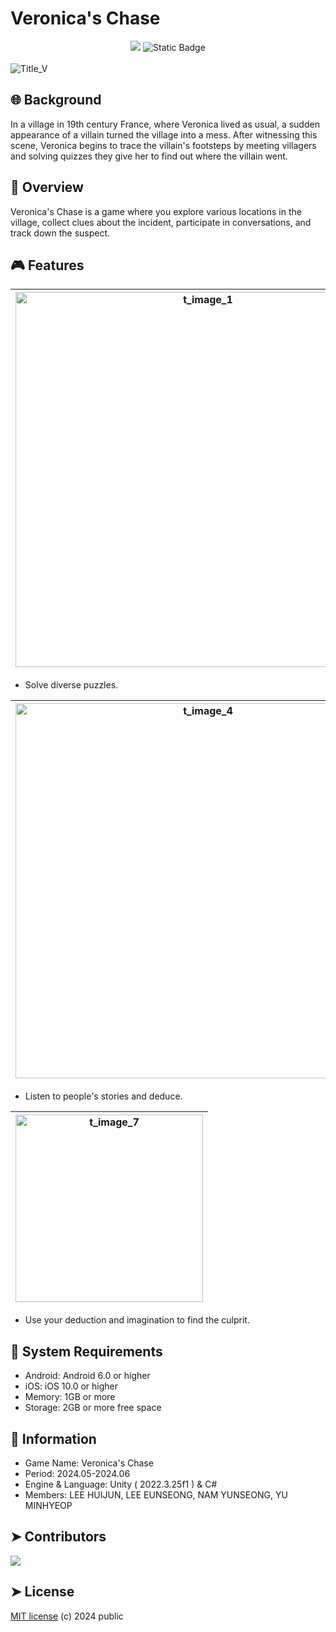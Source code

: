 # Veronica's Chase

<div align = "center">
  <img src="https://img.shields.io/badge/license-MIT-blue">
  <img alt="Static Badge" src="https://img.shields.io/badge/Reference-C%23-green">
</div> </br>

<img alt="Title_V" src="https://github.com/SGteamproject2/se2_project/assets/162520578/bfa05f93-0397-45ae-a5f7-a8175b460940">

## 🌐 Background
In a village in 19th century France, where Veronica lived as usual, a sudden appearance of a villain turned the village into a mess. After witnessing this scene, Veronica begins to trace the villain's footsteps by meeting villagers and solving quizzes they give her to find out where the villain went.

## 📑 Overview
Veronica's Chase is a game where you explore various locations in the village, collect clues about the incident, participate in conversations, and track down the suspect.

## 🎮 Features
| <img alt = "t_image_1" src = "https://github.com/SGteamproject2/se2_project/assets/162520578/b8f420ac-9d05-40ca-8bad-b082ec3f6ec5" width="600"> | <img alt = "t_image_2" src = "https://github.com/SGteamproject2/se2_project/assets/162520578/452f61f9-1261-4cbf-8925-0958102b6ef3" width="600"> | <img alt = "t_image_3" src = "https://github.com/SGteamproject2/se2_project/assets/162520578/999a6def-b87f-4558-ad76-036e2df077ba" width="600"> |
|:--------:|:--------:|:--------:|
- Solve diverse puzzles. </br>

<img alt = "t_image_4" src = "https://github.com/SGteamproject2/se2_project/assets/162520578/1d4333ed-b3ca-48b9-aeee-3ac9178b1fb2" width="600"> | <img alt = "t_image_5" src = "https://github.com/SGteamproject2/se2_project/assets/162520578/e76d38e8-a8da-4492-a1b4-97cbd13c7887" width="600"> | <img alt = "t_image_6" src = "https://github.com/SGteamproject2/se2_project/assets/162520578/197a82e2-b2d7-49c8-b718-ca51d982e718" width="600">
|:--------:|:--------:|:--------:|
- Listen to people's stories and deduce. </br>

| <img alt = "t_image_7" src = "https://github.com/SGteamproject2/se2_project/assets/162520578/94b8a3bc-da8e-45f9-aeb9-e7e0ba9c42af" width="300"> |
|:------:|
- Use your deduction and imagination to find the culprit.

## 💾 System Requirements
- Android: Android 6.0 or higher
- iOS: iOS 10.0 or higher
- Memory: 1GB or more
- Storage: 2GB or more free space

## 📂 Information
- Game Name: Veronica's Chase
- Period: 2024.05-2024.06
- Engine & Language: Unity ( 2022.3.25f1 ) & C#
- Members: LEE HUIJUN, LEE EUNSEONG, NAM YUNSEONG, YU MINHYEOP

## ➤ Contributors

<a href="https://github.com/SGteamproject2/se2_project/graphs/contributors">
  <img src="https://contrib.rocks/image?repo=SGteamproject2/se2_project" />
</a>

## ➤ License

[MIT license](https://github.com/SGteamproject2/se2_project/blob/main/LICENSE) (c) 2024 public
